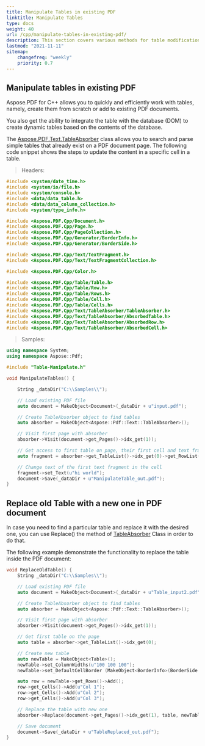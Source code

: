 ```yaml
---
title: Manipulate Tables in existing PDF
linktitle: Manipulate Tables
type: docs
weight: 40
url: /cpp/manipulate-tables-in-existing-pdf/
description: This section covers various methods for table modification using Aspose.PDF for C++
lastmod: "2021-11-11"
sitemap:
    changefreq: "weekly"
    priority: 0.7
---
```


## Manipulate tables in existing PDF

Aspose.PDF for C++ allows you to quickly and efficiently work with tables, namely, create them from scratch or add to existing PDF documents.

You also get the ability to integrate the table with the database (DOM) to create dynamic tables based on the contents of the database.

The [Aspose.PDF.Text.TableAbsorber](https://apireference.aspose.com/pdf/cpp/class/aspose.pdf.text.absorbed_table) class allows you to search and parse simple tables that already exist on a PDF document page. The following code snippet shows the steps to update the content in a specific cell in a table.

>Headers:

```cpp
#include <system/date_time.h>
#include <system/io/file.h>
#include <system/console.h>
#include <data/data_table.h>
#include <data/data_column_collection.h>
#include <system/type_info.h>

#include <Aspose.PDF.Cpp/Document.h>
#include <Aspose.PDF.Cpp/Page.h>
#include <Aspose.PDF.Cpp/PageCollection.h>
#include <Aspose.PDF.Cpp/Generator/BorderInfo.h>
#include <Aspose.PDF.Cpp/Generator/BorderSide.h>

#include <Aspose.PDF.Cpp/Text/TextFragment.h>
#include <Aspose.PDF.Cpp/Text/TextFragmentCollection.h>

#include <Aspose.PDF.Cpp/Color.h>

#include <Aspose.PDF.Cpp/Table/Table.h>
#include <Aspose.PDF.Cpp/Table/Row.h>
#include <Aspose.PDF.Cpp/Table/Rows.h>
#include <Aspose.PDF.Cpp/Table/Cell.h>
#include <Aspose.PDF.Cpp/Table/Cells.h>
#include <Aspose.PDF.Cpp/Text/TableAbsorber/TableAbsorber.h>
#include <Aspose.PDF.Cpp/Text/TableAbsorber/AbsorbedTable.h>
#include <Aspose.PDF.Cpp/Text/TableAbsorber/AbsorbedRow.h>
#include <Aspose.PDF.Cpp/Text/TableAbsorber/AbsorbedCell.h>
```

>Samples:

```cpp
using namespace System;
using namespace Aspose::Pdf;

#include "Table-Manipulate.h"

void ManipulateTables() {

    String _dataDir("C:\\Samples\\");

    // Load existing PDF file
    auto document = MakeObject<Document>(_dataDir + u"input.pdf");

    // Create TableAbsorber object to find tables
    auto absorber = MakeObject<Aspose::Pdf::Text::TableAbsorber>();

    // Visit first page with absorber
    absorber->Visit(document->get_Pages()->idx_get(1));

    // Get access to first table on page, their first cell and text fragments in it
    auto fragment = absorber->get_TableList()->idx_get(0)->get_RowList()->idx_get(0)->get_CellList()->idx_get(0)->get_TextFragments()->idx_get(1);

    // Change text of the first text fragment in the cell
    fragment->set_Text(u"hi world");
    document->Save(_dataDir + u"ManipulateTable_out.pdf");
}
```

## Replace old Table with a new one in PDF document

In case you need to find a particular table and replace it with the desired one, you can use Replace() the method of [TableAbsorber](https://apireference.aspose.com/pdf/cpp/class/aspose.pdf.text.absorbed_table) Class in order to do that.

The following example demonstrate the functionality to replace the table inside the PDF document:

```cpp
void ReplaceOldTable() {
    String _dataDir("C:\\Samples\\");

    // Load existing PDF file
    auto document = MakeObject<Document>(_dataDir + u"Table_input2.pdf");

    // Create TableAbsorber object to find tables
    auto absorber = MakeObject<Aspose::Pdf::Text::TableAbsorber>();

    // Visit first page with absorber
    absorber->Visit(document->get_Pages()->idx_get(1));

    // Get first table on the page
    auto table = absorber->get_TableList()->idx_get(0);

    // Create new table
    auto newTable = MakeObject<Table>();
    newTable->set_ColumnWidths(u"100 100 100");
    newTable->set_DefaultCellBorder (MakeObject<BorderInfo>(BorderSide::All, 1.0F));

    auto row = newTable->get_Rows()->Add();
    row->get_Cells()->Add(u"Col 1");
    row->get_Cells()->Add(u"Col 2");
    row->get_Cells()->Add(u"Col 3");

    // Replace the table with new one
    absorber->Replace(document->get_Pages()->idx_get(1), table, newTable);

    // Save document
    document->Save(_dataDir + u"TableReplaced_out.pdf");
}
```

